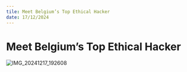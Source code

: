 ```yaml
---
tile: Meet Belgium’s Top Ethical Hacker
date: 17/12/2024
---
```


# Meet Belgium’s Top Ethical Hacker

![IMG_20241217_192608](https://github.com/user-attachments/assets/737eab20-384e-4458-ad0e-4ccb8f1ba983)
